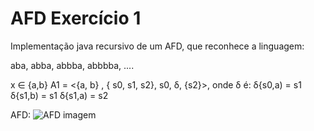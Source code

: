 # AFD Exercício 1

Implementação java recursivo de um AFD, que reconhece a linguagem:

aba, abba, abbba, abbbba, .... 

x &isin; {a,b}
A1 = <{a, b} , { s0, s1, s2}, s0, δ, {s2}>, onde δ é:
δ{s0,a) = s1
δ{s1,b) = s1
δ{s1,a) = s2

AFD:
![AFD imagem](/assets/images/afdex1.png)
